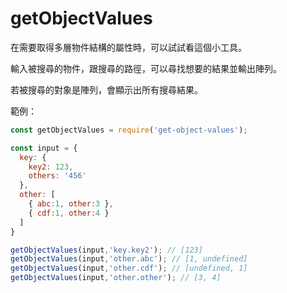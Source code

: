 # getObjectValues
在需要取得多層物件結構的屬性時，可以試試看這個小工具。

輸入被搜尋的物件，跟搜尋的路徑，可以尋找想要的結果並輸出陣列。

若被搜尋的對象是陣列，會顯示出所有搜尋結果。

範例：
```js
const getObjectValues = require('get-object-values');

const input = {
  key: {
    key2: 123,
    others: '456'
  },
  other: [
    { abc:1, other:3 },
    { cdf:1, other:4 }
  ]
}

getObjectValues(input,'key.key2'); // [123]
getObjectValues(input,'other.abc'); // [1, undefined]
getObjectValues(input,'other.cdf'); // [undefined, 1]
getObjectValues(input,'other.other'); // [3, 4]

```